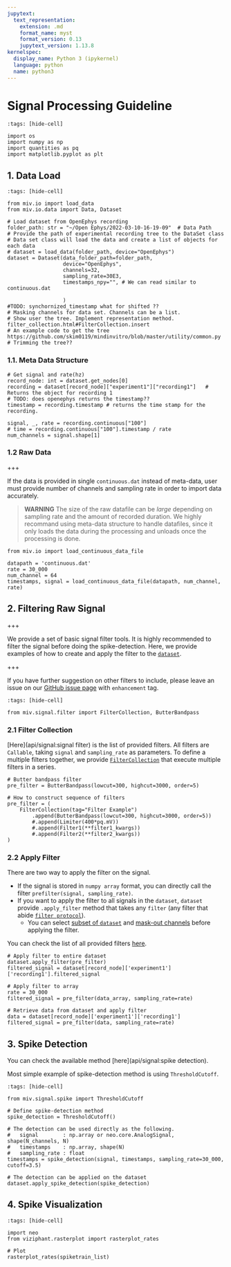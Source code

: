 ```yaml
---
jupytext:
  text_representation:
    extension: .md
    format_name: myst
    format_version: 0.13
    jupytext_version: 1.13.8
kernelspec:
  display_name: Python 3 (ipykernel)
  language: python
  name: python3
---
```


# Signal Processing Guideline

```{code-cell} ipython3
:tags: [hide-cell]

import os
import numpy as np
import quantities as pq
import matplotlib.pyplot as plt

```

## 1. Data Load

```{code-cell} ipython3
:tags: [hide-cell]

from miv.io import load_data
from miv.io.data import Data, Dataset
```

```{code-cell} ipython3
# Load dataset from OpenEphys recording
folder_path: str = "~/Open Ephys/2022-03-10-16-19-09"  # Data Path
# Provide the path of experimental recording tree to the DataSet class
# Data set class will load the data and create a list of objects for each data
# dataset = load_data(folder_path, device="OpenEphys")
dataset = Dataset(data_folder_path=folder_path,
                  device="OpenEphys",
                  channels=32,
                  sampling_rate=30E3,
                  timestamps_npy="", # We can read similar to continuous.dat

                  )
#TODO: synchornized_timestamp what for shifted ??
# Masking channels for data set. Channels can be a list.
# Show user the tree. Implement representation method. filter_collection.html#FilterCollection.insert
# An example code to get the tree https://github.com/skim0119/mindinvitro/blob/master/utility/common.py
# Trimming the tree??
```

### 1.1. Meta Data Structure

```{code-cell} ipython3
# Get signal and rate(hz)
record_node: int = dataset.get_nodes[0]
recording = dataset[record_node]["experiment1"]["recording1"]   # Returns the object for recording 1
# TODO: does openephys returns the timestamp??
timestamp = recording.timestamp # returns the time stamp for the recording.

signal, _, rate = recording.continuous["100"]
# time = recording.continuous["100"].timestamp / rate
num_channels = signal.shape[1]
```

### 1.2 Raw Data

+++

If the data is provided in single `continuous.dat` instead of meta-data, user must provide number of channels and sampling rate in order to import data accurately.

> **WARNING** The size of the raw datafile can be _large_ depending on sampling rate and the amount of recorded duration. We highly recommand using meta-data structure to handle datafiles, since it only loads the data during the processing and unloads once the processing is done.

```{code-cell} ipython3
from miv.io import load_continuous_data_file

datapath = 'continuous.dat'
rate = 30_000
num_channel = 64
timestamps, signal = load_continuous_data_file(datapath, num_channel, rate)
```

## 2. Filtering Raw Signal

+++

We provide a set of basic signal filter tools. It is highly recommended to filter the signal before doing the spike-detection.
Here, we provide examples of how to create and apply the filter to the [`dataset`](../api/io.rst).

+++

If you have further suggestion on other filters to include, please leave an issue on our [GitHub issue page](https://github.com/GazzolaLab/MiV-OS/issues) with `enhancement` tag.

```{code-cell} ipython3
:tags: [hide-cell]

from miv.signal.filter import FilterCollection, ButterBandpass
```

### 2.1 Filter Collection

[Here](api/signal:signal filter) is the list of provided filters.
All filters are `Callable`, taking `signal` and `sampling_rate` as parameters.
To define a multiple filters together, we provide [`FilterCollection`](miv.signal.filter.FilterCollection) that execute multiple filters in a series.

```{code-cell} ipython3
# Butter bandpass filter
pre_filter = ButterBandpass(lowcut=300, highcut=3000, order=5)

# How to construct sequence of filters
pre_filter = (
    FilterCollection(tag="Filter Example")
        .append(ButterBandpass(lowcut=300, highcut=3000, order=5))
        #.append(Limiter(400*pq.mV))
        #.append(Filter1(**filter1_kwargs))
        #.append(Filter2(**filter2_kwargs))
)
```

### 2.2 Apply Filter

There are two way to apply the filter on the signal.
- If the signal is stored in `numpy array` format, you can directly call the filter `prefilter(signal, sampling_rate)`.
- If you want to apply the filter to all signals in the `dataset`, `dataset` provide `.apply_filter` method that takes any `filter` (any filter that abide [`filter protocol`](../api/_toctree/FilterAPI/miv.signal.filter.FilterProtocol)).
  - You can select [subset of `dataset`](miv.io.data.DataManager) and [mask-out channels](miv.io.data.Data) before applying the filter.

You can check the list of all provided filters [here](../api/signal).

```{code-cell} ipython3
# Apply filter to entire dataset
dataset.apply_filter(pre_filter)
filtered_signal = dataset[record_node]['experiment1']['recording1'].filtered_signal

# Apply filter to array
rate = 30_000
filtered_signal = pre_filter(data_array, sampling_rate=rate)

# Retrieve data from dataset and apply filter
data = dataset[record_node]['experiment1']['recording1']
filtered_signal = pre_filter(data, sampling_rate=rate)
```

## 3. Spike Detection

You can check the available method [here](api/signal:spike detection).

Most simple example of spike-detection method is using `ThresholdCutoff`.

```{code-cell} ipython3
:tags: [hide-cell]

from miv.signal.spike import ThresholdCutoff
```

```{code-cell} ipython3
# Define spike-detection method
spike_detection = ThresholdCutoff()

# The detection can be used directly as the following.
#   signal        : np.array or neo.core.AnalogSignal, shape(N_channels, N)
#   timestamps    : np.array, shape(N)
#   sampling_rate : float
timestamps = spike_detection(signal, timestamps, sampling_rate=30_000, cutoff=3.5)

# The detection can be applied on the dataset
dataset.apply_spike_detection(spike_detection)
```

## 4. Spike Visualization

```{code-cell} ipython3
:tags: [hide-cell]

import neo
from viziphant.rasterplot import rasterplot_rates
```

```{code-cell} ipython3
# Plot
rasterplot_rates(spiketrain_list)
```
